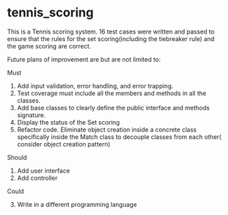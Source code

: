 # tennis_scoring
This is a Tennis scoring system. 16 test cases were written and passed to ensure that 
the rules for the set scoring(including the tiebreaker rule) and the game scoring are correct.

Future plans of improvement are but are not limited to: 

Must

1. Add input validation, error handling, and error trapping.
2. Test coverage must include all the members and methods in all the classes.
3. Add base classes to clearly define the public interface and methods signature.
4. Display the status of the Set scoring
5. Refactor code. Eliminate object creation inside a concrete class specifically inside the Match class to decouple classes from each other( consider object creation pattern)

Should

1. Add user interface
2. Add controller

Could

3. Write in a different programming language
